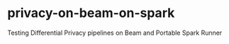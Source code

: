 # privacy-on-beam-on-spark
Testing Differential Privacy pipelines on Beam and Portable Spark Runner 
